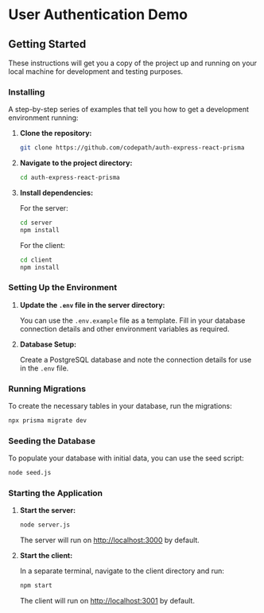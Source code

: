 # User Authentication Demo

## Getting Started

These instructions will get you a copy of the project up and running on your local machine for development and testing purposes.


### Installing

A step-by-step series of examples that tell you how to get a development environment running:

1. **Clone the repository:**

   ```bash
   git clone https://github.com/codepath/auth-express-react-prisma
   ```

2. **Navigate to the project directory:**

   ```bash
   cd auth-express-react-prisma
   ```

3. **Install dependencies:**

   For the server:

   ```bash
   cd server
   npm install
   ```

   For the client:

   ```bash
   cd client
   npm install
   ```

### Setting Up the Environment

1. **Update the `.env` file in the server directory:**

   You can use the `.env.example` file as a template. Fill in your database connection details and other environment variables as required.

2. **Database Setup:**

   Create a PostgreSQL database and note the connection details for use in the `.env` file.

### Running Migrations

To create the necessary tables in your database, run the migrations:

```bash
npx prisma migrate dev
```

### Seeding the Database

To populate your database with initial data, you can use the seed script:

```bash
node seed.js
```

### Starting the Application

1. **Start the server:**

   ```bash
   node server.js
   ```

   The server will run on [http://localhost:3000](http://localhost:3000) by default.

2. **Start the client:**

   In a separate terminal, navigate to the client directory and run:

   ```bash
   npm start
   ```

   The client will run on [http://localhost:3001](http://localhost:3001) by default.
